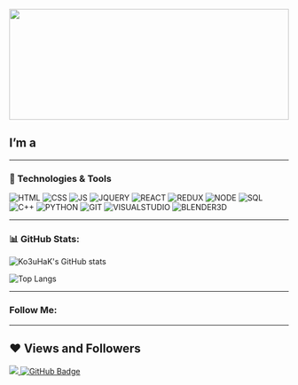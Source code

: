 <p align="center"><img src="img/Gif_Galaxia_en_el_Universo-.gif" width="100%" height="200" /></p>

## I’m a
---
### 🚀 Technologies & Tools
![HTML](https://img.shields.io/badge/-HTML-540a89?style=flat&logo=HTML5)
![CSS](https://img.shields.io/badge/-CSS-540a89?style=flat&logo=CSS3&logoColor=blue)
![JS](https://img.shields.io/badge/-JAVASCRIPT-540a89?style=flat&logo=JAVASCRIPT)
![JQUERY](https://img.shields.io/badge/-JQUERY-540a89?style=flat&logo=JQUERY&logoColor=pink)
![REACT](https://img.shields.io/badge/-JQUERY-540a89?style=flat&logo=REACT)
![REDUX](https://img.shields.io/badge/-REDUX-540a89?style=flat&logo=REDUX&logoColor=purple)
![NODE](https://img.shields.io/badge/-NODE.JS-540a89?style=flat&logo=NODE.JS&logoColor=GREEN)
![SQL](https://img.shields.io/badge/-MySQL-540a89?style=flat&logo=mySQL)
![C++](https://img.shields.io/badge/-C++-540a89?style=flat&logo=C%2b%2b&logoColor=blue)
![PYTHON](https://img.shields.io/badge/-PYTHON-540a89?style=flat&logo=PYTHON)
![GIT](https://img.shields.io/badge/-GIT-540a89?style=flat&logo=GIT)
![VISUALSTUDIO](https://img.shields.io/badge/-VISUAL_STUDIO-540a89?style=flat&logo=VISUALSTUDIO&logoColor=violet)
![BLENDER3D](https://img.shields.io/badge/-BLENDER_3D-540a89?style=flat&logo=BLENDER)

---
### 📊 GitHub Stats:
<p align="center">

![Ko3uHaK's GitHub stats](https://github-readme-stats.vercel.app/api?username=Ko3uHaK&show_icons=true&theme=radical&title_color=540a89&icon_color=ff99ff)

![Top Langs](https://github-readme-stats.vercel.app/api/top-langs/?username=Ko3uHaK&layout=compact&theme=radical&title_color=540a89)

</p>

---
### Follow Me:


---
## ❤ Views and Followers
<a href="https://github.com/Meghna-DAS/github-profile-views-counter">
    <img src="https://komarev.com/ghpvc/?username=Ko3uHaK">
</a>
<a href="https://github.com/Ko3uHaK?tab=followers"><img src="https://img.shields.io/github/followers/Ko3uHaK?label=Followers&style=social" alt="GitHub Badge"></a>